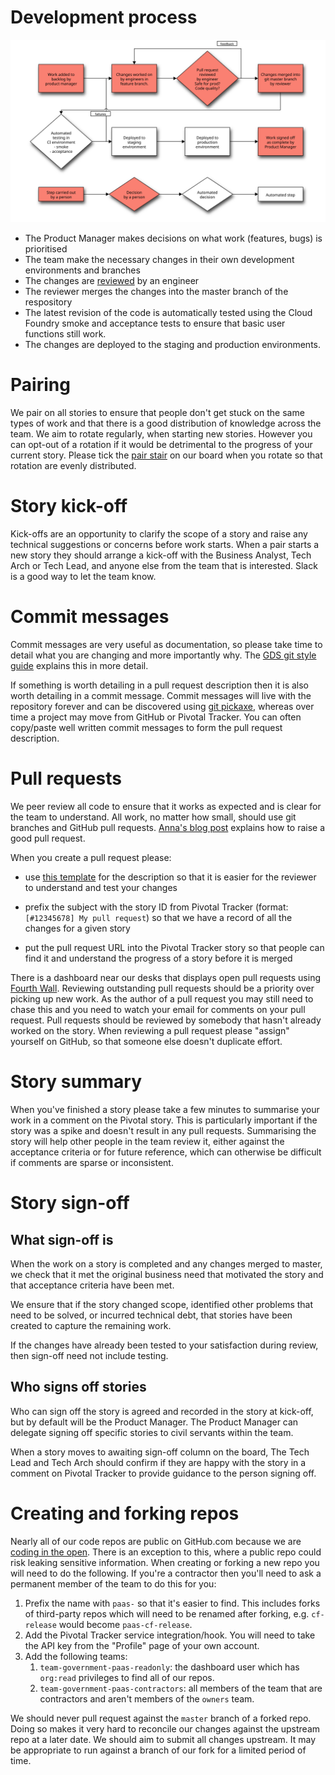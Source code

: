 # Development process

![Illustration of changes being promoted to prod](../diagrams/development-process.svg)

- The Product Manager makes decisions on what work (features, bugs) is
  prioritised
- The team make the necessary changes in their own development environments and
  branches
- The changes are [reviewed](#pull-requests) by an engineer
- The reviewer merges the changes into the master branch of the respository
- The latest revision of the code is automatically tested using the Cloud
  Foundry smoke and acceptance tests to ensure that basic user functions still
  work.
- The changes are deployed to the staging and production environments.

# Pairing

We pair on all stories to ensure that people don't get stuck on the same
types of work and that there is a good distribution of knowledge across the
team. We aim to rotate regularly, when starting new stories. However you can
opt-out of a rotation if it would be detrimental to the progress of your
current story. Please tick the [pair stair][] on our board when you rotate
so that rotation are evenly distributed.

[pair stair]: http://pairstair.com/

# Story kick-off

Kick-offs are an opportunity to clarify the scope of a story and raise any
technical suggestions or concerns before work starts. When a pair starts a
new story they should arrange a kick-off with the Business Analyst, Tech
Arch or Tech Lead, and anyone else from the team that is interested. Slack
is a good way to let the team know.

# Commit messages

Commit messages are very useful as documentation, so please take time to
detail what you are changing and more importantly why. The [GDS git style
guide][] explains this in more detail.

[GDS git style guide]: https://github.com/alphagov/styleguides/blob/master/git.md

If something is worth detailing in a pull request description then it is
also worth detailing in a commit message. Commit messages will live with the
repository forever and can be discovered using [git pickaxe][], whereas over
time a project may move from GitHub or Pivotal Tracker. You can often
copy/paste well written commit messages to form the pull request
description.

[git pickaxe]: http://www.philandstuff.com/2014/02/09/git-pickaxe.html

# Pull requests

We peer review all code to ensure that it works as expected and is clear for
the team to understand. All work, no matter how small, should use git
branches and GitHub pull requests. [Anna's blog post][] explains how to
raise a good pull request.

[Anna's blog post]: http://www.annashipman.co.uk/jfdi/good-pull-requests.html
[this template]: https://github.com/alphagov/paas-cf/blob/master/.github/PULL_REQUEST_TEMPLATE.md

When you create a pull request please:

- use [this template][] for the description so that it is easier for
  the reviewer to understand and test your changes

- prefix the subject with the story ID from Pivotal Tracker (format:
  `[#12345678] My pull request`) so that we have a record of all the changes
  for a given story

- put the pull request URL into the Pivotal Tracker story so that
  people can find it and understand the progress of a story before it is
  merged

There is a dashboard near our desks that displays open pull requests using
[Fourth Wall][]. Reviewing outstanding pull requests should be a priority
over picking up new work. As the author of a pull request you may still need
to chase this and you need to watch your email for comments on your pull
request. Pull requests should be reviewed by somebody that hasn't already
worked on the story. When reviewing a pull request please "assign" yourself
on GitHub, so that someone else doesn't duplicate effort.

[Fourth Wall]: https://github.com/alphagov/fourth-wall

# Story summary

When you've finished a story please take a few minutes to summarise your
work in a comment on the Pivotal story. This is particularly important if
the story was a spike and doesn't result in any pull requests. Summarising
the story will help other people in the team review it, either against the
acceptance criteria or for future reference, which can otherwise be
difficult if comments are sparse or inconsistent.

# Story sign-off

## What sign-off is

When the work on a story is completed and any changes merged to master, we
check that it met the original business need that motivated the story and that
acceptance criteria have been met.

We ensure that if the story changed scope, identified other problems that need
to be solved, or incurred technical debt, that stories have been created to
capture the remaining work.

If the changes have already been tested to your satisfaction during review,
then sign-off need not include testing.

## Who signs off stories

Who can sign off the story is agreed and recorded in the story at kick-off, but
by default will be the Product Manager. The Product Manager can delegate
signing off specific stories to civil servants within the team.

When a story moves to awaiting sign-off column on the board, The Tech Lead and
Tech Arch should confirm if they are happy with the story in a comment on
Pivotal Tracker to provide guidance to the person signing off.

# Creating and forking repos

Nearly all of our code repos are public on GitHub.com because we are [coding
in the open][]. There is an exception to this, where a public repo could
risk leaking sensitive information. When creating or forking a new repo you
will need to do the following. If you're a contractor then you'll need to
ask a permanent member of the team to do this for you:

[coding in the open]: https://gds.blog.gov.uk/2012/10/12/coding-in-the-open/

1. Prefix the name with `paas-` so that it's easier to find. This includes
forks of third-party repos which will need to be renamed after forking, e.g.
`cf-release` would become `paas-cf-release`.
1. Add the Pivotal Tracker service integration/hook. You will need to take
the API key from the "Profile" page of your own account.
1. Add the following teams:
    1. `team-government-paas-readonly`: the dashboard user which has
`org:read` privileges to find all of our repos.
    1. `team-government-paas-contractors`: all members of the team that are
contractors and aren't members of the `owners` team.

We should never pull request against the `master` branch of a forked repo.
Doing so makes it very hard to reconcile our changes against the upstream
repo at a later date. We should aim to submit all changes upstream. It may
be appropriate to run against a branch of our fork for a limited period of
time.
